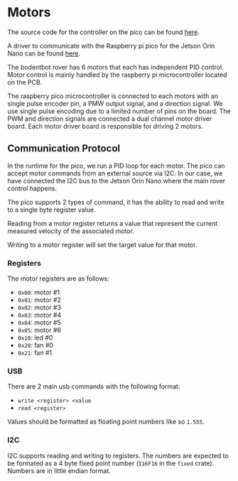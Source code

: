 # Motors

The source code for the controller on the pico can be found [here](git@github.com:team19-haql/bodenbot-motor-controller.git).

A driver to communicate with the Raspberry pi pico for the Jetson Orin Nano can be found [here](https://github.com/team19-haql/haql-rover/blob/main/boden_misc/boden_misc/motor_controller.py).

The bodentbot rover has 6 motors that each has independent PID control.
Motor control is mainly handled by the raspberry pi microcontroller
located on the PCB.

The raspberry pico microcontroller is connected to each motors with an
single pulse encoder pin, a PMW output signal, and a direction signal.
We use single pulse encoding due to a limited number of pins on the board.
The PWM and direction signals are connected a dual channel motor driver board. Each motor driver board is responsible for driving 2 motors.

## Communication Protocol

In the runtime for the pico, we run a PID loop for each motor.
The pico can accept motor commands from an external source via I2C.
In our case, we have connected the I2C bus to the Jetson Orin Nano
where the main rover control happens.

The pico supports 2 types of command, it has the ability to
read and write to a single byte register value.

Reading from a motor register returns a value that represent the
current measured velocity of the associated motor.

Writing to a motor register will set the target value for that motor.

### Registers

The motor registers are as follows:

- `0x00`: motor #1
- `0x01`: motor #2
- `0x02`: motor #3
- `0x03`: motor #4
- `0x04`: motor #5
- `0x05`: motor #6
- `0x10`: led #0
- `0x20`: fan #0
- `0x21`: fan #1

### USB

There are 2 main usb commands with the following format:

- `write <register> <value`
- `read <register>`

Values should be formatted as floating point numbers like so `1.555`.

### I2C

I2C supports reading and writing to registers. The numbers are expected to be
formated as a 4 byte fixed point number (`I16F16` in the `fixed` crate).
Numbers are in little endian format.
